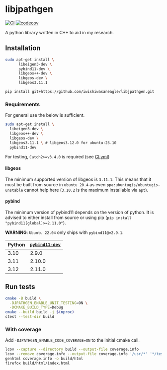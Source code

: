 # libjpathgen

[![CI](https://github.com/iwishiwasaneagle/libjpathgen/actions/workflows/CI.yml/badge.svg)](https://github.com/iwishiwasaneagle/libjpathgen/actions/workflows/CI.yml)
[![codecov](https://codecov.io/gh/iwishiwasaneagle/libjpathgen/graph/badge.svg?token=8FT3BH2K4S)](https://codecov.io/gh/iwishiwasaneagle/libjpathgen)

A python library written in C++ to aid in my research.

## Installation

```bash
sudo apt-get install \
      libeigen3-dev \
      pybind11-dev \
      libgeos++-dev \
      libgeos-dev \
      libgeos3.11.1

pip install git+https://github.com/iwishiwasaneagle/libjpathgen.git
```

### Requirements

For general use the below is sufficient.

```bash
sudo apt-get install \
  libeigen3-dev \
  libgeos++-dev \
  libgeos-dev \
  libgeos3.11.1 \ # libgeos3.12.0 for ubuntu:23.10
  pybind11-dev
```

For testing, `Catch2>=v3.4.0` is required (see [CI.yml](.github/workflows/CI.yml))

#### libgeos

The minimum supported version of libgeos is `3.11.1`. This means that it must be built from source in `ubuntu 20.4` as
even `ppa:ubuntugis/ubuntugis-unstable` cannot help here (`3.10.2` is the maximum installable via `apt`).

#### pybind

The minimum version of pybind11 depends on the version of python. It is advised to either install from source or
using pip (`pip install "pybind11[global]>=2.11.0"`).

**WARNING**: `Ubuntu 22.04` only ships with `pybind11@v2.9.1`.

| Python | [`pybind11-dev`](https://pybind11.readthedocs.io/en/stable/changelog.html) |
|--------|----------------------------------------------------------------------------|
| 3.10   | 2.9.0                                                                      |
| 3.11   | 2.10.0                                                                     |
| 3.12   | 2.11.0                                                                     |

## Run tests

```bash
cmake -B build \
  -DJPATHGEN_ENABLE_UNIT_TESTING=ON \
  -DCMAKE_BUILD_TYPE=Debug
cmake --build build -j $(nproc)
ctest --test-dir build
```

### With coverage

Add `-DJPATHGEN_ENABLE_CODE_COVERAGE=ON` to the initial cmake call.

```bash
lcov --capture --directory build --output-file coverage.info
lcov --remove coverage.info --output-file coverage.info '/usr/*' '*/test/*' '*/extern/*' '*/geos/*'
genhtml coverage.info -o build/html
firefox build/html/index.html
```
